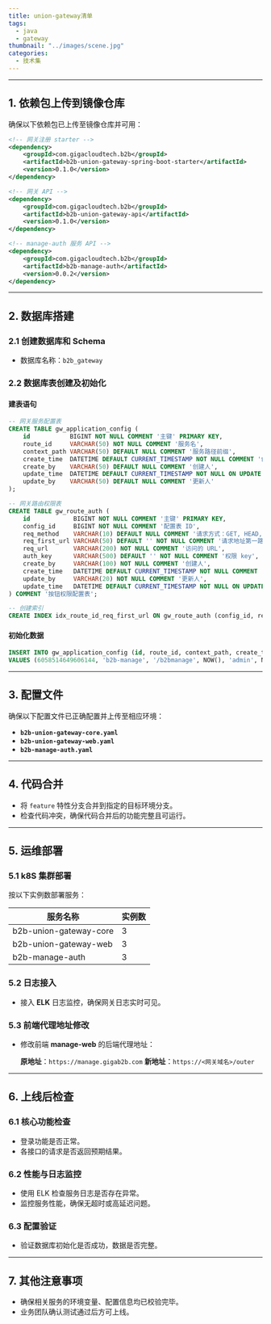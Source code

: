 ```yaml
---
title: union-gateway清单
tags:
  - java
  - gateway
thumbnail: "../images/scene.jpg"
categories:
  - 技术集
---
```

------

## **1. 依赖包上传到镜像仓库**

确保以下依赖包已上传至镜像仓库并可用：

```xml
<!-- 网关注册 starter -->
<dependency>
    <groupId>com.gigacloudtech.b2b</groupId>
    <artifactId>b2b-union-gateway-spring-boot-starter</artifactId>
    <version>0.1.0</version>
</dependency>

<!-- 网关 API -->
<dependency>
    <groupId>com.gigacloudtech.b2b</groupId>
    <artifactId>b2b-union-gateway-api</artifactId>
    <version>0.1.0</version>
</dependency>

<!-- manage-auth 服务 API -->
<dependency>
    <groupId>com.gigacloudtech.b2b</groupId>
    <artifactId>b2b-manage-auth</artifactId>
    <version>0.0.2</version>
</dependency>
```

------

## **2. 数据库搭建**

### **2.1 创建数据库和 Schema**

- 数据库名称：`b2b_gateway`

### **2.2 数据库表创建及初始化**

#### **建表语句**

```sql
-- 网关服务配置表
CREATE TABLE gw_application_config (
    id           BIGINT NOT NULL COMMENT '主键' PRIMARY KEY,
    route_id     VARCHAR(50) NOT NULL COMMENT '服务名',
    context_path VARCHAR(50) DEFAULT NULL COMMENT '服务路径前缀',
    create_time  DATETIME DEFAULT CURRENT_TIMESTAMP NOT NULL COMMENT '创建时间',
    create_by    VARCHAR(50) DEFAULT NULL COMMENT '创建人',
    update_time  DATETIME DEFAULT CURRENT_TIMESTAMP NOT NULL ON UPDATE CURRENT_TIMESTAMP COMMENT '更新时间',
    update_by    VARCHAR(50) DEFAULT NULL COMMENT '更新人'
);

-- 网关路由权限表
CREATE TABLE gw_route_auth (
    id            BIGINT NOT NULL COMMENT '主键' PRIMARY KEY,
    config_id     BIGINT NOT NULL COMMENT '配置表 ID',
    req_method    VARCHAR(10) DEFAULT NULL COMMENT '请求方式：GET, HEAD, POST, PUT, PATCH, DELETE, OPTIONS, TRACE',
    req_first_url VARCHAR(50) DEFAULT '' NOT NULL COMMENT '请求地址第一路径',
    req_url       VARCHAR(200) NOT NULL COMMENT '访问的 URL',
    auth_key      VARCHAR(500) DEFAULT '' NOT NULL COMMENT '权限 key',
    create_by     VARCHAR(100) NOT NULL COMMENT '创建人',
    create_time   DATETIME DEFAULT CURRENT_TIMESTAMP NOT NULL COMMENT '创建时间',
    update_by     VARCHAR(20) NOT NULL COMMENT '更新人',
    update_time   DATETIME DEFAULT CURRENT_TIMESTAMP NOT NULL ON UPDATE CURRENT_TIMESTAMP COMMENT '更新时间'
) COMMENT '按钮权限配置表';

-- 创建索引
CREATE INDEX idx_route_id_req_first_url ON gw_route_auth (config_id, req_first_url);
```

#### **初始化数据**

```sql
INSERT INTO gw_application_config (id, route_id, context_path, create_time, create_by, update_time, update_by)
VALUES (6058514649606144, 'b2b-manage', '/b2bmanage', NOW(), 'admin', NOW(), 'admin');
```

------

## **3. 配置文件**

确保以下配置文件已正确配置并上传至相应环境：

- **`b2b-union-gateway-core.yaml`**
- **`b2b-union-gateway-web.yaml`**
- **`b2b-manage-auth.yaml`**

------

## **4. 代码合并**

- 将 `feature` 特性分支合并到指定的目标环境分支。
- 检查代码冲突，确保代码合并后的功能完整且可运行。

------

## **5. 运维部署**

### **5.1 k8S 集群部署**

按以下实例数部署服务：

| **服务名称**           | **实例数** |
| ---------------------- | ---------- |
| b2b-union-gateway-core | 3          |
| b2b-union-gateway-web  | 3          |
| b2b-manage-auth        | 3          |

### **5.2 日志接入**

- 接入 **ELK** 日志监控，确保网关日志实时可见。

### **5.3 前端代理地址修改**

- 修改前端 **manage-web** 的后端代理地址：

  **原地址**：`https://manage.gigab2b.com`
   **新地址**：`https://<网关域名>/outer`

------

## **6. 上线后检查**

### **6.1 核心功能检查**

- 登录功能是否正常。
- 各接口的请求是否返回预期结果。

### **6.2 性能与日志监控**

- 使用 ELK 检查服务日志是否存在异常。
- 监控服务性能，确保无超时或高延迟问题。

### **6.3 配置验证**

- 验证数据库初始化是否成功，数据是否完整。

------

## **7. 其他注意事项**

- 确保相关服务的环境变量、配置信息均已校验完毕。
- 业务团队确认测试通过后方可上线。


